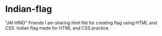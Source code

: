 # Indian-flag
"JAI HIND" Friends I am sharing html file for creating flag using HTML and CSS. Indian flag made for HTML and CSS practice. 
